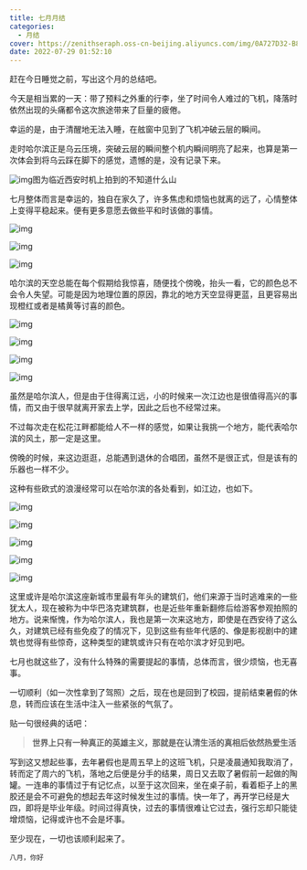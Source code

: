 ```yaml
---
title: 七月月结
categories:
  - 月结
cover: https://zenithseraph.oss-cn-beijing.aliyuncs.com/img/0A727D32-B8B1-4DFF-84EC-391C5DDF026420220724-001-scaled.jpg
date: 2022-07-29 01:52:10
---
```


赶在今日睡觉之前，写出这个月的总结吧。

今天是相当累的一天：带了预料之外重的行李，坐了时间令人难过的飞机，降落时依然出现的头痛都令这次旅途带来了巨量的疲倦。

幸运的是，由于清醒地无法入睡，在舷窗中见到了飞机冲破云层的瞬间。

走时哈尔滨正是乌云压境，突破云层的瞬间整个机内瞬间明亮了起来，也算是第一次体会到将乌云踩在脚下的感觉，遗憾的是，没有记录下来。

![img](https://zenithseraph.oss-cn-beijing.aliyuncs.com/img/IMG_3202-1024x768.jpeg)图为临近西安时机上拍到的不知道什么山

七月整体而言是幸运的，独自在家久了，许多焦虑和烦恼也就离的远了，心情整体上变得平稳起来。便有更多意愿去做些平和时该做的事情。

![img](https://zenithseraph.oss-cn-beijing.aliyuncs.com/img/0A727D32-B8B1-4DFF-84EC-391C5DDF026420220724-001-scaled.jpg)

![img](https://zenithseraph.oss-cn-beijing.aliyuncs.com/img/IMG_300820220727-132912-scaled.jpeg)

![img](https://zenithseraph.oss-cn-beijing.aliyuncs.com/img/IMG_300420220727-132912-scaled.jpeg)

哈尔滨的天空总能在每个假期给我惊喜，随便找个傍晚，抬头一看，它的颜色总不会令人失望。可能是因为地理位置的原因，靠北的地方天空显得更蓝，且更容易出现橙红或者是橘黄等讨喜的颜色。

![img](https://zenithseraph.oss-cn-beijing.aliyuncs.com/img/IMG_3130-scaled.jpeg)

![img](https://zenithseraph.oss-cn-beijing.aliyuncs.com/img/IMG_3131-scaled.jpeg)

![img](https://zenithseraph.oss-cn-beijing.aliyuncs.com/img/IMG_3124-scaled.jpeg)

![img](https://zenithseraph.oss-cn-beijing.aliyuncs.com/img/IMG_312820220727-132912.jpeg)

虽然是哈尔滨人，但是由于住得离江远，小的时候来一次江边也是很值得高兴的事情，而又由于很早就离开家去上学，因此之后也不经常过来。

不过每次走在松花江畔都能给人不一样的感觉，如果让我挑一个地方，能代表哈尔滨的风土，那一定是这里。

傍晚的时候，来这边逛逛，总能遇到退休的合唱团，虽然不是很正式，但是该有的乐器也一样不少。

这种有些欧式的浪漫经常可以在哈尔滨的各处看到，如江边，也如下。

![img](https://zenithseraph.oss-cn-beijing.aliyuncs.com/img/IMG_315120220727-132912-scaled.jpeg)

![img](https://zenithseraph.oss-cn-beijing.aliyuncs.com/img/IMG_317820220727-132912-scaled.jpeg)

![img](https://zenithseraph.oss-cn-beijing.aliyuncs.com/img/IMG_318820220727-132912-scaled.jpeg)

![img](https://zenithseraph.oss-cn-beijing.aliyuncs.com/img/IMG_318120220728-015405-scaled.jpeg)

![img](https://zenithseraph.oss-cn-beijing.aliyuncs.com/img/IMG_319220220728-015405-scaled.jpeg)

这里或许是哈尔滨这座新城市里最有年头的建筑们，他们来源于当时逃难来的一些犹太人，现在被称为中华巴洛克建筑群，也是近些年重新翻修后给游客参观拍照的地方。说来惭愧，作为哈尔滨人，我也是第一次来这地方，即使是在西安待了这么久，对建筑已经有些免疫了的情况下，见到这些有些年代感的、像是影视剧中的建筑也觉得有些惊奇，这种类型的建筑或许只有在哈尔滨才好见到吧。

七月也就这些了，没有什么特殊的需要提起的事情，总体而言，很少烦恼，也无喜事。

一切顺利（如一次性拿到了驾照）之后，现在也是回到了校园，提前结束暑假的休息，转而应该在生活中注入一些紧张的气氛了。

贴一句很经典的话吧：

> **世界上只有一种真正的英雄主义，那就是在认清生活的真相后依然热爱生活**

写到这又想起些事，去年暑假也是周五早上的这班飞机，只是凌晨通知我取消了，转而定了周六的飞机，落地之后便是分手的结果，周日又去取了暑假前一起做的陶罐。一连串的事情过于有记忆点，以至于这次回来，坐在桌子前，看着柜子上的黑胶还是会不可避免的想起去年这时候发生过的事情。快一年了，再开学已经是大四，即将是毕业年级。时间过得真快，过去的事情很难让它过去，强行忘却只能徒增烦恼，记得或许也不会是坏事。

至少现在，一切也该顺利起来了。

```
八月，你好
```
